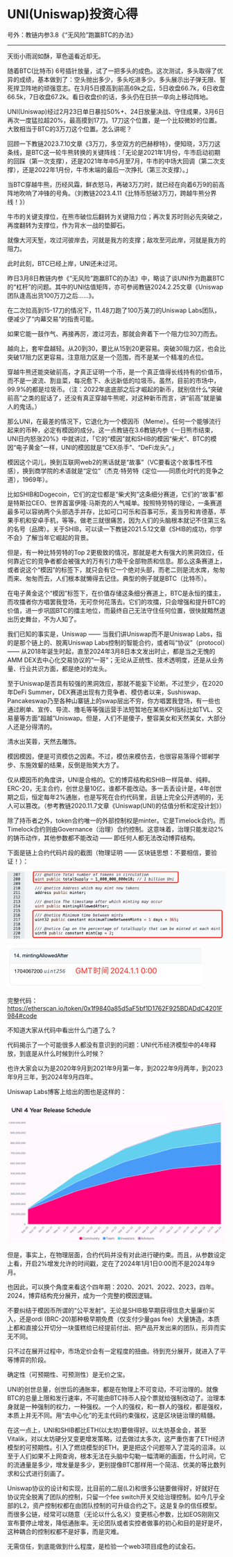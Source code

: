 # UNI(Uniswap)投资心得

号外：教链内参3.8《“无风险”跑赢BTC的办法》

* * *

天街小雨润如酥，草色遥看近却无。

随着BTC(比特币) 6号插针放量，试了一把多头的成色。这次测试，多头取得了优异的成绩，基本做到了：空头抛出多少，多头吃进多少。多头展示出子弹无限、誓死捍卫阵地的顽强意志。在3月5日摸高到前高69k之后，5日收盘66.7k，6日收盘66.5k，7日收盘67.2k。看日收盘价的话，多头仍在日拱一卒向上移动阵地。

UNI(Uniswap)经过2月23日单日暴拉50%+、24日放量决战、守住成果，3月6日再次一度猛拉超20%，最高摸到17刀。17刀这个位置，是一个比较微妙的位置。大致相当于BTC的3万刀这个位置。怎么讲呢？

回顾一下教链2023.7.10文章《3万刀，多空双方的巴赫穆特》，便知晓，3万刀这条线，是BTC这一轮牛熊转换的关键阵线：「无论是2021年1月份，牛市启动初期的回踩（第一次支撑），还是2021年年中5月至7月，牛市的中场大回调（第二次支撑），还是2022年1月份，牛市末端的最后一次挣扎（第三次支撑）。」

当BTC穿越牛熊，历经风霜，鲜衣怒马，再破3万刀时，就已经在向着6万9的前高阵地吹响了冲锋的号角。（刘教链2023.4.11《比特币怒破3万刀，跨越牛熊分界线！》）

牛市的关键支撑位，在熊市破位后翻转为关键阻力位；再次复苏时则必先突破之，再度翻转为支撑位，作为背水一战的垫脚石。

就像大河天堑，攻过河彼岸去，河就是我方的支撑；敌攻至河此岸，河就是我方的阻力。

此时此刻，BTC已经上岸，UNI还未过河。

昨日3月8日教链内参《“无风险”跑赢BTC的办法》中，略谈了谈UNI作为跑赢BTC的“杠杆”的问题。其中的UNI估值矩阵，亦可参阅教链2024.2.25文章《Uniswap团队逢高出货100万刀之后……》。

在二次拉高到15-17刀的情况下，11.48刀跑了100万美刀的Uniswap Labs团队，便减少了“内幕交易”的指责可能。

如果它能一鼓作气、再接再厉，渡过河去，那就会奔着下一个阻力位30刀而去。

越向上，套牢盘越轻。从20到30，要比从15到20更容易。突破30阻力区，也会比突破17阻力区更容易。注意阻力区是一个范围，而不是某一个精准的点位。

穿越牛熊还能突破前高，才真正证明一个币，是一个真正值得长线持有的价值币，而不是一波流、割韭菜，每况愈下、永远新低的垃圾币。虽然，目前的市场中，99.9%的都是垃圾币。（注：2022年底底部之后才崛起的新币，就别信什么“突破前高”之类的屁话了，还没有真正穿越牛熊呢，对这种新币而言，讲“前高”就是骗人的鬼话。）

那么UNI，在最差的情况下，它退化为一个模因币（Meme）。任何一个能够流行起来的币种，必定有模因的成分。这一点教链在3.6教链内参《一日熊市结束，UNI日内怒涨20%》中就讲过，「它的“模因”就和SHIB的模因“柴犬”、BTC的模因“电子黄金”一样，UNI的模因就是“CEX杀手”、“DeFi龙头”。」

模因这个词儿，换到互联网web2的黑话就是“故事”（VC要看这个故事性不性感），换到商学院的术语就是“定位”（杰克·特劳特《定位——同质化时代的竞争之道），1969年）。

比如SHIB和Dogecoin，它们的定位都是“柴犬狗”这条细分赛道，它们的“故事”都是特斯拉CEO、世界首富伊隆·马斯克的人气喊单。按照特劳特的理论，一条赛道最多可以容纳两个头部选手并存，比如可口可乐和百事可乐，麦当劳和肯德基，苹果手机和安卓手机，等等。做老三就很痛苦，因为人们的头脑根本就记不住第三名的名号（品牌）。关于SHIB，可以读一下教链2021.5.12文章《SHIB的成功，你学不会》了解当年它崛起的背景。

但是，有一种比特劳特的Top 2更极致的情况，那就是老大有强大的黑洞效应，任何靠近它的竞争者都会被强大的万有引力吸干全部物质和信息。那么这条赛道上，或者说这个“模因”的标签下，就只会有它一个绝对头部，而老二则是流水席，匆匆而来、匆匆而去，人们根本就懒得去记住。典型的例子就是BTC（比特币）。

在电子黄金这个“模因”标签下，在价值存储这条细分赛道上，BTC是永恒的擂主，而攻擂者你方唱罢我登场，无可奈何花落去。它们的攻擂，只会增强和提升BTC的价值，进一步巩固BTC的擂主地位，而最终自己无法守住任何位置，很快就黯然退出历史舞台，不为人知了。

我们已知的事实是，Uniswap —— 当我们讲Uniswap而不是Uniswap Labs，指的是那个链上的、脱离Uniswap Labs控制的智能合约，或者叫“协议”（protocol）—— 从2018年诞生时起，直至2024年3月8日本文发出时止，都是当之无愧的AMM DEX去中心化交易协议的“一哥”；无论从正统性、技术透明度，还是从业务量、行业共识方面，都是绝对的龙头。

至于Uniswap是否具有较强的黑洞效应，那就不能妄下论断。不过至少，在2020年DeFi Summer，DEX赛道出现有力竞争者、模仿者以来，Sushiswap、Pancakeswap乃至各种山寨链上的swap层出不穷，你方唱罢我登场，有一些也通过刷单、宣传、导流、撸毛等等强运营手法短暂地在某些KPI指标比如TVL、交易量等方面“超越”Uniswap。但是，人们不是傻子，整容美女和天然美女，大部分人还是分得清的。

清水出芙蓉，天然去雕饰。

模因模因，便是可资模仿之因素。不过，模仿来模仿去，也很容易落得个邯郸学步、东施效颦的结果，反倒是贻笑大方了。

仅从模因币的角度讲，UNI是合格的。它的博弈结构和SHIB一样简单、纯粹。ERC-20，无主合约，创世总量10亿，谁都不能改动。多一丢丢设计是，4年创世期之后，恒定每年2%通胀，也是写死在合约代码里，且链上完全公开透明的，无人可以篡改。（参考教链2020.11.7文章《Uniswap(UNI)的估值分析和定投计划》）

除了持币者之外，token合约唯一的外部控制权是minter。它是Timelock合约。而Timelock合约则由Governance（治理）合约控制。这意味着，治理只能发动2%的铸币动作，其他参数都不能改动 —— 即任何人都无法改动博弈结构。

下面是链上合约代码片段的截图（物理证明 —— 区块链思想：不要相信，要验证！）：

![](2024-03-08-A01.png)

![](2024-03-08-A02.png)

完整代码：https://etherscan.io/token/0x1f9840a85d5aF5bf1D1762F925BDADdC4201F984#code

不知道大家从代码中看出什么门道了么？

代码揭示了一个可能很多人都没有意识到的问题：UNI代币经济模型中的4年释放，到底是从什么时候到什么时候？

也许大家会以为是2020年9月到2021年9月第一年，到2022年9月两年，到2023年9月三年，到2024年9月四年。

Uniswap Labs博客上给出的图也是这样的：

![](2024-03-08-A03.png)

但是，事实上，在物理层面，合约代码并没有对此进行硬约束。而且，从参数设定上看，开启2%增发允许的时间戳，定在了2024年1月1日0:00而不是2024年9月。

也因此，可以换个角度来看这个四年期：2020、2021、2022、2023，四年。2024，博弈结构充分展开，成为一个完整的模因逻辑。

不要纠结于模因币所谓的“公平发射”。无论是SHIB极早期获得信息大量廉价买入，还是ordi (BRC-20)那种极早期免费（仅支付少量gas fee）大量铸造，本质上都和直接公开切分一块蛋糕给已经提前付出、把产品开发出来的团队，形异而实无不同。

只不过在展开过程中，市场定价会有一定程度的扭曲。待到充分展开，就进入了平等博弈的阶段。

确定性（可预期性、可预测性）是无价之宝。

UNI的创世总量，创世后的通胀率，都是在物理上不可变动，不可治理的。就像BTC的总量上限和发行速率，不可能由BTC持币人投个票就给强制改动了。治理本身就是一种强制的权力，一种强权。一个人的强权，和一群人的强权，都是强权，本质上并无不同。用“去中心化”的无主代码约束强权，这是区块链治理的精髓。

在这一点上，UNI和SHIB都比ETH(以太坊)要做得好。以太坊基金会，甚至Vitalik，对以太坊硬分叉变更增发策略，过去做过太多次，这严重伤害了ETH经济模型的可预期性。引入了燃烧模型的ETH，更是把这个问题带入了混沌的沼泽。以至于人们如果不上网查询，根本无法在头脑中勾勒一幅清晰的画面，什么时间，它的流通量是多少，增发量是多少，更别提像BTC那样用一个简洁、优美的等比数列求和公式进行刻画了。

Uniswap协议的设计和实现，比目前的二层(L2)和很多公链要做得好，好就好在协议完全脱离了团队的控制，只留一个fee switch开关交给治理控制。如今几乎全部的L2，资产控制权都在由团队控制的可升级合约之下。这是复杂的信任模型。而很多公链，经常可以随意（无论以什么名义）变更核心参数，比如EOS刚刚又宣布要停止增发，降低通胀率。无论团队或者实控者做事的初心和目的是好是坏，这种耦合的控制权都不是好事，而是灾难。

无需信任，到底能做到什么程度，是检验一个web3项目成色的试金石。

